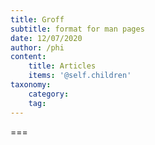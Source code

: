 ```yaml
---
title: Groff
subtitle: format for man pages
date: 12/07/2020
author: /phi
content:
    title: Articles
    items: '@self.children'
taxonomy:
    category: 
    tag: 
---
```




===


